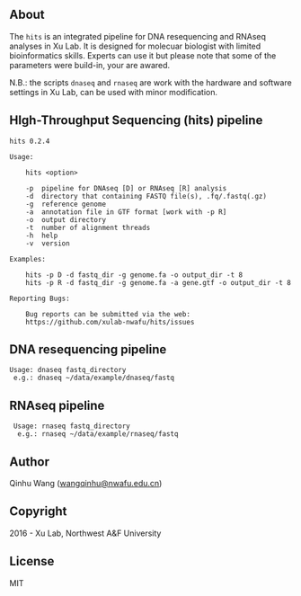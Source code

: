 About
-----
The `hits` is an integrated pipeline for DNA resequencing and RNAseq analyses in Xu Lab. It is designed for molecuar biologist with limited bioinformatics skills. Experts can use it but please note that some of the parameters were build-in, your are awared.

N.B.: the scripts `dnaseq` and `rnaseq` are work with the hardware and software settings in Xu Lab,  can be used with minor modification.

HIgh-Throughput Sequencing (hits) pipeline
------------------------------------------
```
hits 0.2.4

Usage:

    hits <option>

    -p  pipeline for DNAseq [D] or RNAseq [R] analysis
    -d  directory that containing FASTQ file(s), .fq/.fastq(.gz)
    -g  reference genome
    -a  annotation file in GTF format [work with -p R]
    -o  output directory
    -t  number of alignment threads
    -h  help
    -v  version

Examples:

    hits -p D -d fastq_dir -g genome.fa -o output_dir -t 8
    hits -p R -d fastq_dir -g genome.fa -a gene.gtf -o output_dir -t 8

Reporting Bugs:

    Bug reports can be submitted via the web:
    https://github.com/xulab-nwafu/hits/issues
```

DNA resequencing pipeline
-------------------------
```
Usage: dnaseq fastq_directory
 e.g.: dnaseq ~/data/example/dnaseq/fastq
```

RNAseq pipeline
---------------
```
 Usage: rnaseq fastq_directory
  e.g.: rnaseq ~/data/example/rnaseq/fastq
```

Author
------
Qinhu Wang (wangqinhu@nwafu.edu.cn)

Copyright
---------
2016 - Xu Lab, Northwest A&F University

License
-------

MIT
